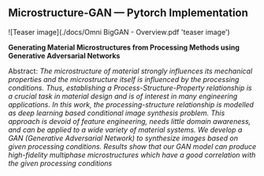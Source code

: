 ## Microstructure-GAN &mdash; Pytorch Implementation

![Teaser image](./docs/Omni BigGAN - Overview.pdf 'teaser image')

**Generating Material Microstructures from Processing Methods using Generative Adversarial Networks**<br>

[comment]: <> (Tero Karras, Samuli Laine, Miika Aittala, Janne Hellsten, Jaakko Lehtinen, Timo Aila<br>)
[comment]: <> (Paper: http://arxiv.org/abs/1912.04958<br>)

Abstract: *The microstructure of material strongly influences its mechanical properties
and the microstructure itself is influenced by the processing conditions. Thus,
establishing a Process-Structure-Property relationship is a crucial task in material design and is of interest in many engineering applications. In this work,
the processing-structure relationship is modelled as deep learning based conditional image synthesis problem. This approach is devoid of feature engineering,
needs little domain awareness, and can be applied to a wide variety of material
systems. We develop a GAN (Generative Adversarial Network) to synthesize
images based on given processing conditions. Results show that our GAN model
can produce high-fidelity multiphase microstructures which have a good correlation with the given processing conditions*
